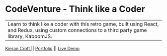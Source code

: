 

# CodeVenture - Think like a Coder
<table>
<tr>
<td>
Learn to think like a coder with this retro game, built using React, and Redux, using custom connections to a third party game library, KaboomJS.
</td>
</tr>
</table>

[Kieran Croft ](https://github.com/iharsh234) || [Portfolio](https://www.quandl.com) || [Live Demo ](https://github.com/iharsh234)




